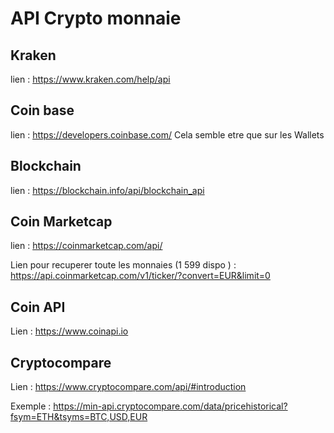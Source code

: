 # API Crypto monnaie

## Kraken 

lien : https://www.kraken.com/help/api

## Coin base

lien : https://developers.coinbase.com/
Cela semble etre que sur les Wallets 

## Blockchain

lien : https://blockchain.info/api/blockchain_api

## Coin Marketcap

lien : https://coinmarketcap.com/api/

Lien pour recuperer toute les monnaies (1 599 dispo ) : https://api.coinmarketcap.com/v1/ticker/?convert=EUR&limit=0

## Coin API 

Lien : https://www.coinapi.io

## Cryptocompare

Lien : https://www.cryptocompare.com/api/#introduction

Exemple : https://min-api.cryptocompare.com/data/pricehistorical?fsym=ETH&tsyms=BTC,USD,EUR